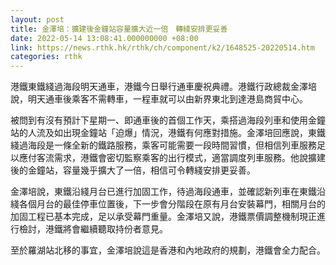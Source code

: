 ```yaml
---
layout: post
title: 金澤培：擴建後金鐘站容量擴大近一倍　轉綫安排更妥善
date: 2022-05-14 13:08:41.000000000 +08:00
link: https://news.rthk.hk/rthk/ch/component/k2/1648525-20220514.htm
categories: rthk
---
```


港鐵東鐵綫過海段明天通車，港鐵今日舉行通車慶祝典禮。港鐵行政總裁金澤培說，明天通車後乘客不需轉車，一程車就可以由新界東北到達港島商貿中心。

被問到有沒有預計下星期一、即通車後的首個工作天，乘搭過海段列車和使用金鐘站的人流及如出現金鐘站「迫爆」情況，港鐵有何應對措施。金澤培回應說，東鐵綫過海段是一條全新的鐵路服務，乘客可能需要一段時間習慣，但相信列車服務足以應付客流需求，港鐵會密切監察乘客的出行模式，適當調度列車服務。他說擴建後的金鐘站，容量幾乎擴大了一倍，相信可令轉綫安排更妥善。

金澤培說，東鐵沿綫月台已進行加固工作，待過海段通車，並確認新列車在東鐵沿綫各個月台的最佳停車位置後，下一步會分階段在原有月台安裝幕門，相關月台的加固工程已基本完成，足以承受幕門重量。金澤培又說，港鐵票價調整機制現正進行檢討，港鐵將會繼續聽取持份者意見。

至於羅湖站北移的事宜，金澤培說這是香港和內地政府的規劃，港鐵會全力配合。

